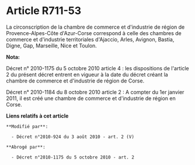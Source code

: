 # Article R711-53

La circonscription de la chambre de commerce et d'industrie de région de Provence-Alpes-Côte d'Azur-Corse correspond à celle
des chambres de commerce et d'industrie territoriales d'Ajaccio, Arles, Avignon, Bastia, Digne, Gap, Marseille, Nice et
Toulon.

**Nota:**

Décret n° 2010-1175 du 5 octobre 2010 article 4 : les dispositions de l'article 2 du présent décret entrent en vigueur à la
date du décret créant la chambre de commerce et d'industrie de région de Corse.

Décret n° 2010-1184 du 8 octobre 2010 article 2 : A compter du 1er janvier 2011, il est créé une chambre de commerce et
d'industrie de région en Corse.

**Liens relatifs à cet article**

	**Modifié par**:

	  - Décret n°2010-924 du 3 août 2010 - art. 2 (V)

	**Abrogé par**:

	  - Décret n°2010-1175 du 5 octobre 2010 - art. 2
